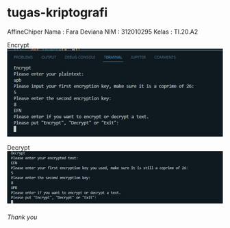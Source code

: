 # tugas-kriptografi
AffineChiper
Nama : Fara Deviana
NIM : 312010295
Kelas : TI.20.A2

Encrypt
![](img/Encrypt%201.jpg)

Decrypt
![](img/Decrypt%201.jpg)

###### Thank you

